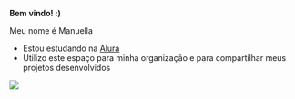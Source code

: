 **Bem vindo! :)**

Meu nome é Manuella 

- Estou estudando na [Alura](https://www.alura.com.br)
- Utilizo este espaço para minha organização e para compartilhar meus projetos desenvolvidos


![](https://media1.tenor.com/m/_9BO3i_cWTQAAAAC/teffy-taylor-swift.gif)
